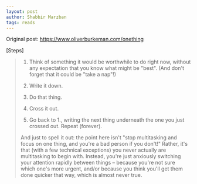 ```yaml
---
layout: post
author: Shabbir Marzban
tags: reads
---
```

Original post: https://www.oliverburkeman.com/onething

[Steps]
> 1. Think of something it would be worthwhile to do right now, without any expectation that you know what might be "best". (And don't forget that it could be "take a nap"!) 
>
> 2. Write it down.
>
> 3. Do that thing. 
>
> 4. Cross it out.
> 
> 5. Go back to 1., writing the next thing underneath the one you just crossed out. Repeat (forever). 
>
> And just to spell it out: the point here isn't "stop multitasking and focus on one thing, and you're a bad person if you don't!" Rather, it's that (with a few technical exceptions) you never actually are multitasking to begin with. Instead, you're just anxiously switching your attention rapidly between things – because you're not sure which one's more urgent, and/or because you think you'll get them done quicker that way, which is almost never true. 
